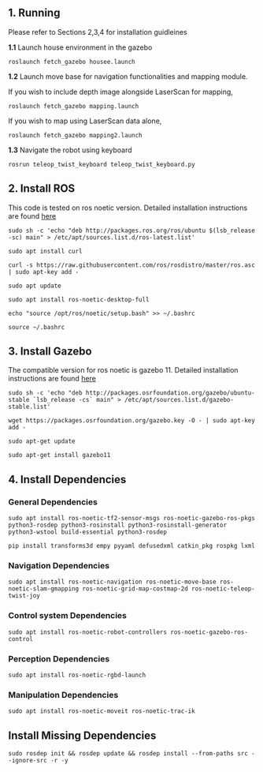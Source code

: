 ## 1. Running
Please refer to Sections 2,3,4 for installation guidleines

**1.1**  Launch house environment in the gazebo
```
roslaunch fetch_gazebo housee.launch
```
**1.2**  Launch move base for navigation functionalities and mapping module.

  If you wish to include depth image alongside LaserScan for mapping, 
  ```
  roslaunch fetch_gazebo mapping.launch
  ```
  If you wish to map using LaserScan data alone,
  ```
  roslaunch fetch_gazebo mapping2.launch
  ```
**1.3** Navigate the robot using keyboard
  ```
  rosrun teleop_twist_keyboard teleop_twist_keyboard.py
  ```




## 2.  Install ROS
This code is tested on ros noetic version. Detailed installation instructions are found [here](http://wiki.ros.org/noetic/Installation/Ubuntu)
```
sudo sh -c 'echo "deb http://packages.ros.org/ros/ubuntu $(lsb_release -sc) main" > /etc/apt/sources.list.d/ros-latest.list'

sudo apt install curl

curl -s https://raw.githubusercontent.com/ros/rosdistro/master/ros.asc | sudo apt-key add -

sudo apt update

sudo apt install ros-noetic-desktop-full

echo "source /opt/ros/noetic/setup.bash" >> ~/.bashrc

source ~/.bashrc
```

## 3. Install Gazebo
The compatible version for ros noetic is gazebo 11. Detailed installation instructions are found [here](https://classic.gazebosim.org/tutorials?tut=install_ubuntu&cat=install#Defaultinstallation:one-liner)

```
sudo sh -c 'echo "deb http://packages.osrfoundation.org/gazebo/ubuntu-stable `lsb_release -cs` main" > /etc/apt/sources.list.d/gazebo-stable.list'

wget https://packages.osrfoundation.org/gazebo.key -O - | sudo apt-key add -

sudo apt-get update

sudo apt-get install gazebo11
```
## 4. **Install Dependencies**

### General Dependencies
```
sudo apt install ros-noetic-tf2-sensor-msgs ros-noetic-gazebo-ros-pkgs python3-rosdep python3-rosinstall python3-rosinstall-generator python3-wstool build-essential python3-rosdep
```
```
pip install transforms3d empy pyyaml defusedxml catkin_pkg rospkg lxml
```


### Navigation Dependencies
```
sudo apt install ros-noetic-navigation ros-noetic-move-base ros-noetic-slam-gmapping ros-noetic-grid-map-costmap-2d ros-noetic-teleop-twist-joy
```

### Control system Dependencies
```
sudo apt install ros-noetic-robot-controllers ros-noetic-gazebo-ros-control
``` 

### Perception Dependencies
```
sudo apt install ros-noetic-rgbd-launch
```

### Manipulation Dependencies
```
sudo apt install ros-noetic-moveit ros-noetic-trac-ik
```

## **Install Missing Dependencies**
```
sudo rosdep init && rosdep update && rosdep install --from-paths src --ignore-src -r -y
```


